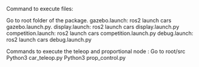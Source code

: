 Command to execute files:





Go to root folder of the package.
gazebo.launch:
ros2 launch cars gazebo.launch.py.
display.launch:
ros2 launch cars display.launch.py 
competition.launch:
ros2 launch cars competition.launch.py 
debug.launch:
ros2 launch cars debug.launch.py


 Commands to execute the teleop and proportional node :
	Go to root/src
Python3 car_teleop.py
Python3 prop_control.py
